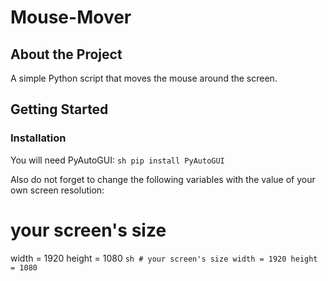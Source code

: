 # Mouse-Mover
## About the Project

A simple Python script that moves the mouse around the screen.

## Getting Started

### Installation

You will need PyAutoGUI:
    ```sh
    pip install PyAutoGUI
    ```
    
Also do not forget to change the following variables with the value of your own screen resolution:
# your screen's size
width = 1920
height = 1080
    ```sh
    # your screen's size
    width = 1920
    height = 1080
    ```
